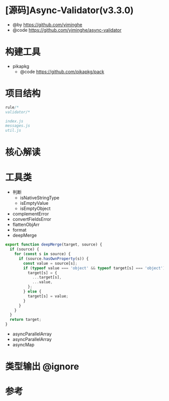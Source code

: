 # [源码]Async-Validator(v3.3.0)

- @by https://github.com/yiminghe
- @code https://github.com/yiminghe/async-validator

# 构建工具

- pikapkg
  - @code https://github.com/pikapkg/pack

# 项目结构

```js
rule/*
validator/*

index.js
messages.js
util.js
```

# 核心解读



# 工具类

- 判断
	- isNativeStringType
	- isEmptyValue
	- isEmptyObject
- complementError
- convertFieldsError
- flattenObjArr
- format
- deepMerge

```js
export function deepMerge(target, source) {
  if (source) {
    for (const s in source) {
      if (source.hasOwnProperty(s)) {
        const value = source[s];
        if (typeof value === 'object' && typeof target[s] === 'object') {
          target[s] = {
            ...target[s],
            ...value,
          };
        } else {
          target[s] = value;
        }
      }
    }
  }
  return target;
}
```

- asyncParallelArray
- asyncParallelArray
- asyncMap

# 类型输出 @ignore

# 参考

